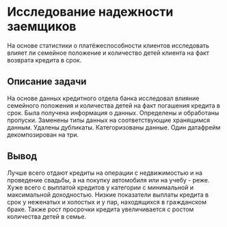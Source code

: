 # Исследование надежности заемщиков
На основе статистики о платёжеспособности клиентов исследовать влияет ли семейное положение и количество детей клиента на факт возврата кредита в срок.

## Описание задачи
На основе данных кредитного отдела банка исследовал влияние семейного положения и количества детей на факт погашения кредита в срок. Была получена информация о данных. Определены и обработаны пропуски. Заменены типы данных на соответствующие хранящимся данным. Удалены дубликаты. Категоризованы данные. Один датафрейм декомпозирован на три.

## Вывод
Лучше всего отдают кредиты на операции с недвижимостью и на проведение свадьбы, а на покупку автомобиля или на учебу - реже. Хуже всего с выплатой кредитов у категории с минимальной и максимальной доходностью. Низкие показатели выплаты кредита в срок у неженатых и холостых и у пар, находящихся в гражданском браке. Также рост просрочки кредита увеличивается с ростом количества детей в семье.
